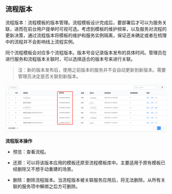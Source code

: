## 流程版本

流程版本：流程模板的版本管理。流程模板设计完成后，要部署后才可以为服务关联，进而在前台用户提单时可视可选。考虑到模板的维护频率，以及服务对流程的更新决策，通过流程版本将模板的维护和服务实例隔离，保证还未确定或者在梳理中的流程并不会影响线上流程实例。

同个流程模板会对应多个流程版本。版本号会记录版本发布的具体时间。管理员在进行服务和流程版本关联时，可以选择适合的版本号来进行关联。

> 注：新的版本发布后，使用之前版本的服务并不会自动更新到新版本。需要管理员决定是否关联到新版本。

![](../../media/0be32eb81b64dffa7670357daa208d6c.png)

**流程版本操作**

-   预览：查看流程。

-   还原：可以将该版本应用的模板还原至流程模板库中。主要适用于原有模板已经删除又不想手动重建的场景。

-   删除：删除流程版本。当流程版本被关联服务应用后，将无法删除。从所有关联的服务项中解绑之后方可删除。
